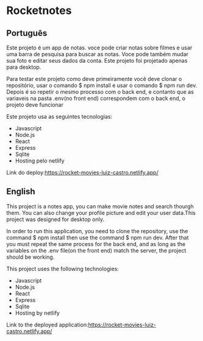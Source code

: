# Rocketnotes

## Português

Este projeto é um app de notas. voce pode criar notas sobre filmes e usar uma barra de pesquisa para buscar as notas. Voce pode também mudar sua foto e editar seus dados
da conta. Este projeto foi projetado apenas para desktop. 

Para testar este projeto como deve primeiramente você deve clonar o repositório, usar o comando $ npm install e usar o comando $ npm run dev. Depois é so repetir o mesmo processo com o back end, e contanto que as variaveis na pasta .env(no front end) correspondem com o back end, o projeto deve funcionar

Este projeto usa as seguintes tecnologias:

* Javascript
* Node.js
* React
* Express
* Sqlite
* Hosting pelo netlify


Link do deploy:https://rocket-movies-luiz-castro.netlify.app/

## English

This project is a notes app, you can make movie notes and search thourgh them. You can also change your profile picture and edit your user data.This project was designed
for desktop only. 

In order to run this application, you need to clone the repository, use the command $ npm install  then use the command $ npm run dev. After that you must repeat the same process for the back end, and as long  as the variables on the .env file(on the front end) match the server, the project should be working. 

This project uses the following technologies:

* Javascript
* Node.js
* React
* Express
* Sqlite
* Hosting by netlify

Link to the deployed application:https://rocket-movies-luiz-castro.netlify.app/
